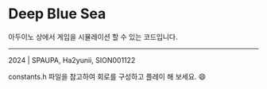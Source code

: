 # Deep Blue Sea

아두이노 상에서 게임을 시뮬레이션 할 수 있는 코드입니다.

---

2024 | SPAUPA, Ha2yunii, SION001122

constants.h 파일을 참고하여 회로를 구성하고 플레이 해 보세요. 😄
